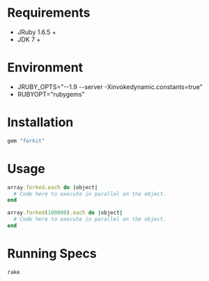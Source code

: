 Requirements
============
- JRuby 1.6.5 +
- JDK 7 +

Environment
===========
- JRUBY_OPTS="--1.9 --server -Xinvokedynamic.constants=true"
- RUBYOPT="rubygems"

Installation
============
```ruby
gem "forkit"
```

Usage
=====
```ruby
array.forked.each do |object|
  # Code here to execute in parallel on the object.
end

array.forked(100000).each do |object|
  # Code here to execute in parallel on the object.
end
```

Running Specs
=============
```ruby
rake
```
